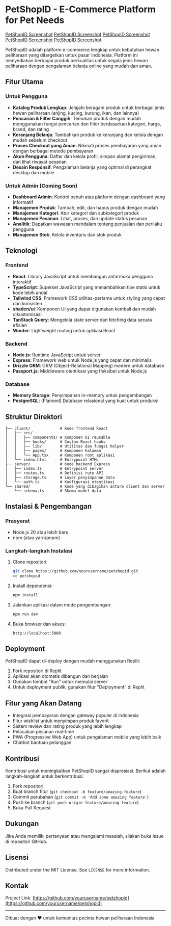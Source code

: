 
# PetShopID - E-Commerce Platform for Pet Needs

[PetShopID Screenshot](page.png)
[PetShopID Screenshot](page1.png)
[PetShopID Screenshot](signin.png)
[PetShopID Screenshot](signup.png)
[PetShopID Screenshot](testi.png)

PetShopID adalah platform e-commerce lengkap untuk kebutuhan hewan peliharaan yang ditargetkan untuk pasar Indonesia. Platform ini menyediakan berbagai produk berkualitas untuk segala jenis hewan peliharaan dengan pengalaman belanja online yang mudah dan aman.

## Fitur Utama

### Untuk Pengguna
- **Katalog Produk Lengkap**: Jelajahi beragam produk untuk berbagai jenis hewan peliharaan (anjing, kucing, burung, ikan, dan lainnya)
- **Pencarian & Filter Canggih**: Temukan produk dengan mudah menggunakan fungsi pencarian dan filter berdasarkan kategori, harga, brand, dan rating
- **Keranjang Belanja**: Tambahkan produk ke keranjang dan kelola dengan mudah sebelum checkout
- **Proses Checkout yang Aman**: Nikmati proses pembayaran yang aman dengan berbagai metode pembayaran
- **Akun Pengguna**: Daftar dan kelola profil, simpan alamat pengiriman, dan lihat riwayat pesanan
- **Desain Responsif**: Pengalaman belanja yang optimal di perangkat desktop dan mobile

### Untuk Admin (Coming Soon)
- **Dashboard Admin**: Kontrol penuh atas platform dengan dashboard yang informatif
- **Manajemen Produk**: Tambah, edit, dan hapus produk dengan mudah
- **Manajemen Kategori**: Atur kategori dan subkategori produk
- **Manajemen Pesanan**: Lihat, proses, dan update status pesanan
- **Analitik**: Dapatkan wawasan mendalam tentang penjualan dan perilaku pengguna
- **Manajemen Stok**: Kelola inventaris dan stok produk

## Teknologi

### Frontend
- **React**: Library JavaScript untuk membangun antarmuka pengguna interaktif
- **TypeScript**: Superset JavaScript yang menambahkan tipe statis untuk kode lebih andal
- **Tailwind CSS**: Framework CSS utilitas-pertama untuk styling yang cepat dan konsisten
- **shadcn/ui**: Komponen UI yang dapat digunakan kembali dan mudah dikustomisasi
- **TanStack Query**: Mengelola state server dan fetching data secara efisien
- **Wouter**: Lightweight routing untuk aplikasi React

### Backend
- **Node.js**: Runtime JavaScript untuk server
- **Express**: Framework web untuk Node.js yang cepat dan minimalis
- **Drizzle ORM**: ORM (Object-Relational Mapping) modern untuk database
- **Passport.js**: Middleware otentikasi yang fleksibel untuk Node.js

### Database
- **Memory Storage**: Penyimpanan in-memory untuk pengembangan
- **PostgreSQL**: (Planned) Database relasional yang kuat untuk produksi

## Struktur Direktori

```
├── client/             # Kode frontend React
│   ├── src/
│   │   ├── components/ # Komponen UI reusable
│   │   ├── hooks/      # Custom React hooks
│   │   ├── lib/        # Utilitas dan fungsi helper
│   │   ├── pages/      # Komponen halaman
│   │   └── App.tsx     # Komponen root aplikasi
│   └── index.html      # Entrypoint HTML
├── server/             # Kode backend Express
│   ├── index.ts        # Entrypoint server
│   ├── routes.ts       # Definisi rute API
│   ├── storage.ts      # Layer penyimpanan data
│   └── auth.ts         # Konfigurasi otentikasi
└── shared/             # Kode yang dibagikan antara client dan server
    └── schema.ts       # Skema model data
```

## Instalasi & Pengembangan

### Prasyarat
- Node.js 20 atau lebih baru
- npm (atau yarn/pnpm)

### Langkah-langkah Instalasi

1. Clone repositori:
   ```bash
   git clone https://github.com/yourusername/petshopid.git
   cd petshopid
   ```

2. Install dependensi:
   ```bash
   npm install
   ```

3. Jalankan aplikasi dalam mode pengembangan:
   ```bash
   npm run dev
   ```

4. Buka browser dan akses:
   ```
   http://localhost:5000
   ```

## Deployment

PetShopID dapat di-deploy dengan mudah menggunakan Replit:

1. Fork repositori di Replit
2. Aplikasi akan otomatis dibangun dan berjalan
3. Gunakan tombol "Run" untuk memulai server
4. Untuk deployment publik, gunakan fitur "Deployment" di Replit

## Fitur yang Akan Datang

- Integrasi pembayaran dengan gateway populer di Indonesia
- Fitur wishlist untuk menyimpan produk favorit
- Sistem review dan rating produk yang lebih lengkap
- Pelacakan pesanan real-time
- PWA (Progressive Web App) untuk pengalaman mobile yang lebih baik
- Chatbot bantuan pelanggan

## Kontribusi

Kontribusi untuk meningkatkan PetShopID sangat diapresiasi. Berikut adalah langkah-langkah untuk berkontribusi:

1. Fork repositori
2. Buat branch fitur (`git checkout -b feature/amazing-feature`)
3. Commit perubahan (`git commit -m 'Add some amazing feature'`)
4. Push ke branch (`git push origin feature/amazing-feature`)
5. Buka Pull Request

## Dukungan

Jika Anda memiliki pertanyaan atau mengalami masalah, silakan buka issue di repositori GitHub.

## Lisensi

Distributed under the MIT License. See `LICENSE` for more information.

## Kontak

Project Link: [https://github.com/yourusername/petshopid](https://github.com/yourusername/petshopid)

---

Dibuat dengan ❤️ untuk komunitas pecinta hewan peliharaan Indonesia
